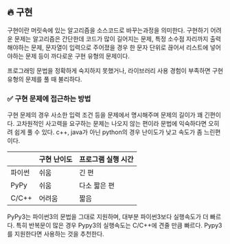 ## 🔥 구현

구현이란 머릿속에 있는 알고리즘을 소스코드로 바꾸는과정을 의미한다. 구현하기 어려운 문제는 알고리즘은 간단한데 코드가 많이 길어지는 문제, 특정 소수점 자리까지 출력해야하는 문제, 문자열이 입력으로 주어졌을 경우 한 문자 단위로 끊어서 리스트에 넣어야하는 문제 등이 까다로운 구현 유형의 문제이다.

프로그래밍 문법을 정확하게 숙지하지 못했거나, 라이브러리 사용 경험이 부족하면 구현 유형의 문제를 풀 때 불리하다.

### ✅ 구현 문제에 접근하는 방법

구현 문제의 경우 사소한 입력 조건 등을 문제에서 명시해주며 문제의 길이가 꽤 긴편이다. 고차원적인 사고력을 요구하는 문제는 나오지 않는 편이라 문법에 익숙하다면 오히려 쉽게 풀 수 있다. c++, java가 아닌 python의 경우 난이도가 낮고 속도가 좀 느린편이다.

|        | 구현 난이도 | 프로그램 실행 시간 |
| ------ | ----------- | ------------------ |
| 파이썬 | 쉬움        | 긴 편              |
| PyPy   | 쉬움        | 다소 짧은 편       |
| C/C++  | 어려움      | 짧음               |

PyPy3는 파이썬3의 문법을 그대로 지원하며, 대부분 파이썬3보다 실행속도가 더 빠르다. 특히 반복문이 많은 경우 Pypy3의 실행속도는 C/C++에 견줄 만큼 빠르다. Pypy3를 지원한다면 사용하는 것을 추천한다.